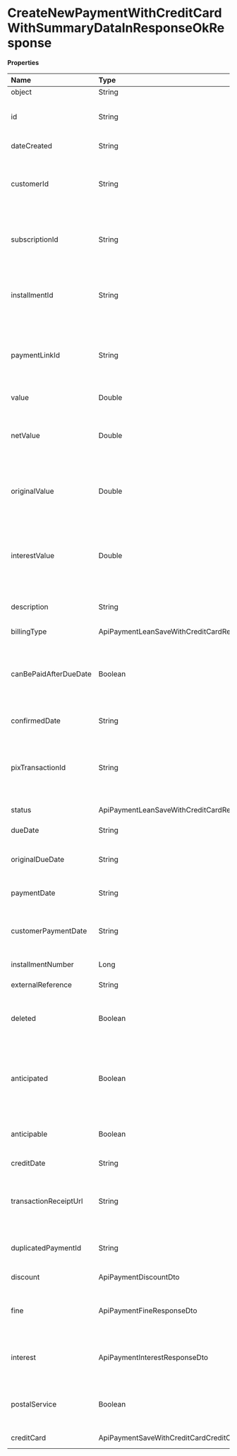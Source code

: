# CreateNewPaymentWithCreditCardWithSummaryDataInResponseOkResponse

**Properties**

| Name                  | Type                                                  | Required | Description                                                                          |
| :-------------------- | :---------------------------------------------------- | :------- | :----------------------------------------------------------------------------------- |
| object                | String                                                | ❌       | Object type                                                                          |
| id                    | String                                                | ❌       | Unique payment identifier in Asaas                                                   |
| dateCreated           | String                                                | ❌       | Payment creation date                                                                |
| customerId            | String                                                | ❌       | Unique identifier of the customer to whom the payment belongs                        |
| subscriptionId        | String                                                | ❌       | Unique subscription identifier (when recurring billing)                              |
| installmentId         | String                                                | ❌       | Unique installment identifier (when billing in installments)                         |
| paymentLinkId         | String                                                | ❌       | Unique identifier of the payments link to which the payment belongs                  |
| value                 | Double                                                | ❌       | Payment amount                                                                       |
| netValue              | Double                                                | ❌       | Net value of the charge after discounting the Asaas fee                              |
| originalValue         | Double                                                | ❌       | Original amount of charge (filled when paid with interest and fine)                  |
| interestValue         | Double                                                | ❌       | Calculated amount of interest and fine that must be paid after the charge is due     |
| description           | String                                                | ❌       | Description of the payment                                                           |
| billingType           | ApiPaymentLeanSaveWithCreditCardResponseBillingType   | ❌       | Payment billing type                                                                 |
| canBePaidAfterDueDate | Boolean                                               | ❌       | Informs whether the charge can be paid after the due date (Only for bank slip)       |
| confirmedDate         | String                                                | ❌       | Billing confirmation date                                                            |
| pixTransactionId      | String                                                | ❌       | Unique identifier of the Pix transaction to which the payment belongs                |
| status                | ApiPaymentLeanSaveWithCreditCardResponsePaymentStatus | ❌       | Payment status                                                                       |
| dueDate               | String                                                | ❌       | Payment due date                                                                     |
| originalDueDate       | String                                                | ❌       | Original due date upon creation of the payment                                       |
| paymentDate           | String                                                | ❌       | Payment date on Asaas                                                                |
| customerPaymentDate   | String                                                | ❌       | Date on which the customer paid the bank slip                                        |
| installmentNumber     | Long                                                  | ❌       | Parcel number                                                                        |
| externalReference     | String                                                | ❌       | Free search field                                                                    |
| deleted               | Boolean                                               | ❌       | Determines if the payment has been removed                                           |
| anticipated           | Boolean                                               | ❌       | Defines whether the charge was anticipated or is in the process of being anticipated |
| anticipable           | Boolean                                               | ❌       | Determines whether the charge is anticipated                                         |
| creditDate            | String                                                | ❌       | Billing Credit date                                                                  |
| transactionReceiptUrl | String                                                | ❌       | URL of proof of confirmation, receipt, reversal or removal                           |
| duplicatedPaymentId   | String                                                | ❌       | Duplicate billing identifier (if true)                                               |
| discount              | ApiPaymentDiscountDto                                 | ❌       | Discount information                                                                 |
| fine                  | ApiPaymentFineResponseDto                             | ❌       | Fine information for payment after due date                                          |
| interest              | ApiPaymentInterestResponseDto                         | ❌       | Interest information for payment after due date                                      |
| postalService         | Boolean                                               | ❌       | Define whether the payment will be sent via post                                     |
| creditCard            | ApiPaymentSaveWithCreditCardCreditCardDto             | ❌       | Credit card information                                                              |

<!-- This file was generated by liblab | https://liblab.com/ -->
